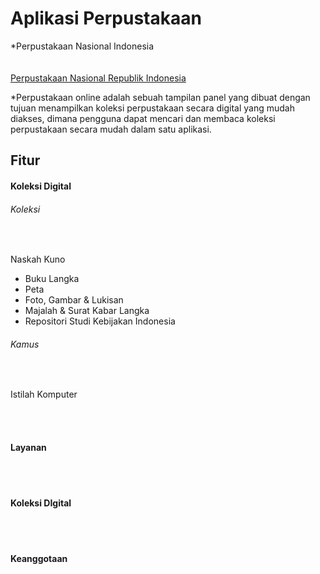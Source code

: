 # Aplikasi Perpustakaan

*Perpustakaan Nasional Indonesia
<br>
<br>
<br>
<a href="https://www.perpusnas.go.id/directory.php?lang=id&id=Perpustakaan%20Online">Perpustakaan Nasional Republik Indonesia</a>




*Perpustakaan online adalah sebuah tampilan panel yang dibuat dengan tujuan menampilkan koleksi perpustakaan secara digital yang mudah diakses, dimana pengguna dapat mencari dan membaca koleksi perpustakaan secara mudah dalam satu aplikasi.





## Fitur

<h4>Koleksi Digital</h4>
<h6>Koleksi</h6>
    <br>
    <p> Naskah Kuno</p>
    <ul>
        <li>Buku Langka</li>
        <li>Peta</li>
        <li>Foto, Gambar & Lukisan</li>
        <li>Majalah & Surat Kabar Langka</li>
        <li>Repositori Studi Kebijakan Indonesia</li>
    </ul>

<h6>Kamus</h6>
<br>
<p>Istilah Komputer</p>
<br>
<br>
<h4>Layanan</h4>
<br>
<br>
<h4>Koleksi DIgital</h4>
<br>
<br>
<h4>Keanggotaan</h4>


